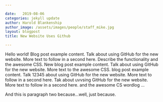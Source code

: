 ```yaml
---

date:   2019-08-06
categories: jekyll update
author: Harold Blankenship
author_image: /assets/images/people/staff_mike.jpg
layout: blogpost
title: New Website Uses Github

---
```


Hello world! Blog post example content. Talk about using GitHub for the new website. More text to follow in a second here. Describe the functionality and the awesome CSS. New blog post example content. Talk about using GitHub for the new website. More text to the awesome CSS. blog post example content. Talk 12345 about using GitHub for the new website. More text to follow in a second here. Tak about uvvsing GitHub for the new website. More text to follow in a second here.  and the awesome CS wordlog ... 

And this is paragraph two because...well, just because.
